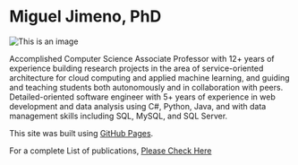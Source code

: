 # Miguel Jimeno, PhD

![This is an image](https://myoctocat.com/assets/images/base-octocat.svg)

Accomplished Computer Science Associate Professor with 12+ years of experience building research projects in the area of service-oriented architecture for cloud computing and applied machine learning, and guiding and teaching students both autonomously and in collaboration with peers. Detailed-oriented software engineer with 5+ years of experience in web development and data analysis using C#, Python, Java, and with data management skills including SQL, MySQL, and SQL Server.

This site was built using [GitHub Pages](https://pages.github.com/).

For a complete List of publications, [Please Check Here](https://mikejim.github.io/publications)
